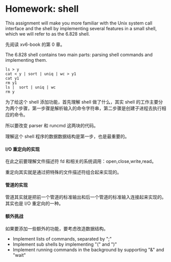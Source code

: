 # Homework: shell

This assignment will make you more familiar with the Unix system call interface and the shell by implementing several features in a small shell, which we will refer to as the 6.828 shell.

先阅读 xv6-book 的第 0 章。

The 6.828 shell contains two main parts: parsing shell commands and implementing them.

```shell
ls > y
cat < y | sort | uniq | wc > y1
cat y1
rm y1
ls |  sort | uniq | wc
rm y
```

为了给这个 shell 添加功能，首先理解 shell 做了什么，其实 shell 的工作主要分为两个步骤，第一步骤是解析输入的命令字符串，第二步骤是创建子进程去执行相应的命令。

所以要改变 parser 和 runcmd 这两块的代码。

理解这个 shell 程序的数据数据结构是第一步，也是最重要的。

#### I/O 重定向的实现

在此之前要理解文件描述符 fd 和相关的系统调用：open,close,write,read。

重定向其实就是通过把特殊的文件描述符组合起来实现的。

#### 管道的实现

管道其实就是把前一个管道的标准输出和后一个管道的标准输入连接起来实现的。其实也是 I/O 重定向的一种。

#### 额外挑战

如果要添加一些额外的功能，要考虑改造数据结构。

-   Implement lists of commands, separated by ";"
-   Implement sub shells by implementing "(" and ")"
-   Implement running commands in the background by supporting "&" and "wait"
